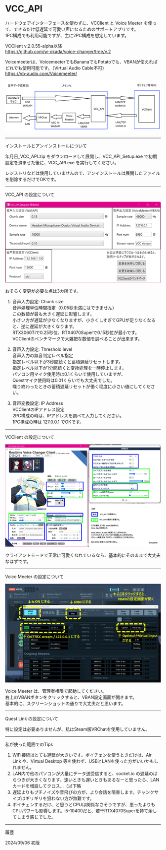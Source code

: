 # VCC_API

ハードウェアインターフェースを使わずに、VCClient と Voice Meeter を使って、できるだけ低遅延で可愛い声になるためのサポートアプリです。  
1PC構成でも利用可能ですが、主に2PC構成を想定しています。

VCClient v.2.0.55-alpha以降  
https://github.com/w-okada/voice-changer/tree/v.2

Voicemeeterは、VoicemeeterでもBananaでもPotatoでも、VBANが使えればどれでも使用可能です。（Virtual Audio Cable不可）  
https://vb-audio.com/Voicemeeter/

![Flowchart](Documents/Flowchart.png)

---

インストールとアンインストールについて

年月日_VCC_API.zip をダウンロードして展開し、VCC_API_Setup.exe で初期設定を済ませた後に、VCC_API.exe を実行してください。

レジストリなどは使用していませんので、アンインストールは展開したファイルを削除するだけでOKです。

---

VCC_API の設定について

![VCC_API_Settings](Documents/VCC_API_Settings.png)

おそらく変更が必要な点は3カ所です。

1. 音声入力設定: Chunk size  
音声処理単位時間指定（0.05秒未満にはできません）  
この数値が最も大きく遅延に影響します。  
小さい方が遅延が少なくなりますが、小さくしすぎてGPUが足りなくなると、逆に遅延が大きくなります。  
RTX3060Tiで0.25秒位、RTX4070Superで0.15秒位が最小です。  
VCClientのベンチマークで大雑把な数値を調べることが出来ます。

1. 音声入力設定: Threshold level  
音声入力の無音判定レベル指定  
指定レベル以下が3秒間続くと蓄積遅延リセットします。  
指定レベル以下が1分間続くと変換処理を一時停止します。  
パソコン用マイク使用時は0.1くらいで使用していますが、  
Questマイク使用時は0.01くらいでも大丈夫でした。  
喋り終わったときの蓄積遅延リセットが働く程度に小さい値にしてください。

1. 音声変換設定: IP Address  
VCClientのIPアドレス設定  
2PC構成の時は、IPアドレスを調べて入力してください。  
1PC構成の時は 127.0.0.1 でOKです。

---

VCClient の設定について

![VCClient_Settings](Documents/VCClient_Settings.png)

クライアントモードで正常に可愛くなれているなら、基本的にそのままで大丈夫なはずです。

---

Voice Meeter の設定について

![VoiceMeeter_Settings](Documents/VoiceMeeter_Settings.png)

Voice Meeter は、管理者権限で起動してください。  
右上のVBANボタンをクリックすると、VBAN設定画面が開きます。  
基本的に、スクリーンショットの通りで大丈夫だと思います。

---

Quest Link の設定について

特に設定は必要ありませんが、私はSteam版VRChatを使用していません。

---

私が使った範囲でのTips

1. WiFi接続はとても遅延が大きいです。ボイチェンを使うときだけは、Air Link や、Virtual Desktop 等を使わず、USBとLANを使った方がいいかもしれません。
1. LAN内で他のパソコンが大量にデータ送受信すると、socket.io の遅延のばらつきが大きくなります。速いときも遅いときもあるなーと思ったら、LANカードを増設してクロス…（以下略
1. 遅延よりもプチノイズや音飛びの方が、より会話を阻害します。チャンクサイズはギリギリを狙わない方が無難です。
1. ボイチェンするだけ、と思うとCPUは関係なさそうですが、思ったよりもCPUパワーも影響します。i5-10400だと、若干RTX4070Superを持て余してしまう感じでした。

---

履歴

2024/09/06 初版

